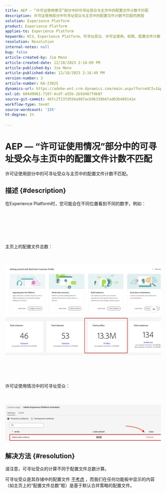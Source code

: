 ```yaml
---
title: AEP — “许可证使用情况”部分中的可寻址受众与主页中的配置文件计数不匹配
description: 许可证使用部分中可寻址受众与主页中的配置文件计数不匹配的原因
solution: Experience Platform
product: Experience Platform
applies-to: Experience Platform
keywords: KCS、Experience Platform、可寻址受众、许可证使用、权限、配置文件计数
resolution: Resolution
internal-notes: null
bug: false
article-created-by: Jim Menn
article-created-date: 12/18/2023 2:16:09 PM
article-published-by: Jim Menn
article-published-date: 12/18/2023 2:16:49 PM
version-number: 3
article-number: KA-23025
dynamics-url: https://adobe-ent.crm.dynamics.com/main.aspx?forceUCI=1&pagetype=entityrecord&etn=knowledgearticle&id=14baa5f8-af9d-ee11-be37-6045bd006268
exl-id: 604d9961-7107-4cdf-a55b-2b5d467fdb87
source-git-commit: 46fc2f23fd556a987acb96338b6fad03b489141e
workflow-type: tm+mt
source-wordcount: '155'
ht-degree: 1%

---
```


# AEP — “许可证使用情况”部分中的可寻址受众与主页中的配置文件计数不匹配


许可证使用部分中的可寻址受众与主页中的配置文件计数不匹配。

## 描述 {#description}

在Experience Platform时，您可能会在不同位置看到不同的数字，例如：<br><br> <br><br> <br><br> <br><br>主页上的配置文件总数：<br><br> <br><br>![](assets/___15baa5f8-af9d-ee11-be37-6045bd006268___.png)<br><br> <br><br> <br><br>许可证使用情况中的可寻址受众：<br><br> <br><br>![](assets/___17baa5f8-af9d-ee11-be37-6045bd006268___.png)

## 解决方法 {#resolution}


请注意，可寻址受众的计算不同于配置文件总数计算。

可寻址受众是其存储中的配置文件 <u>不考虑</u> ，而我们在任何功能板中显示的内容（如主页上的“配置文件总数”框）是基于默认合并策略的配置文件。
